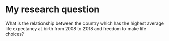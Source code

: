 # My research question
What is the relationship between the country which has the highest average life expectancy at birth from 2008 to 2018 and freedom to make life choices?